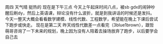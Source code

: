 周四 天气晴 挺热的
现在是下午三点
今天上午起床时间八点，被sb gdx的闹钟吵醒后刷dy，然后上英语课，辩论没有什么波折，就是到我讲话的时候还是发抖。今天一整天大概会看看数学建模、线性代数、工程数学，希望能在晚上下课后尝试下跑步或快走。
现在是第二天
昨天线性代数差一点看完（3blue1brown），跟哲萌哥咨询了一下未来的规划，晚上因为没有人陪着去操场放弃了跑步，以后要学会自己去
